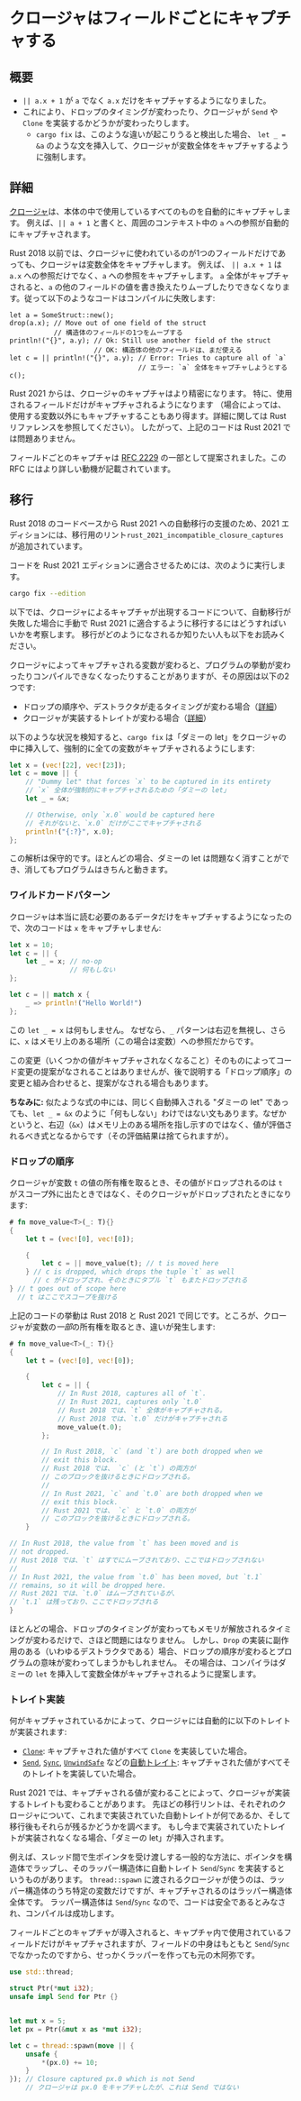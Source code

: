 <!--
# Disjoint capture in closures
-->

# クロージャはフィールドごとにキャプチャする

<!--
## Summary
-->

## 概要

<!--
- `|| a.x + 1` now captures only `a.x` instead of `a`.
- This can cause things to be dropped at different times or affect whether closures implement traits like `Send` or `Clone`.
  - If possible changes are detected, `cargo fix` will insert statements like `let _ = &a` to force a closure to capture the entire variable.
-->

- `|| a.x + 1` が `a` でなく `a.x` だけをキャプチャするようになりました。
- これにより、ドロップのタイミングが変わったり、クロージャが `Send` や `Clone` を実装するかどうかが変わったりします。
  - `cargo fix` は、このような違いが起こりうると検出した場合、 `let _ = &a` のような文を挿入して、クロージャが変数全体をキャプチャするように強制します。

<!--
## Details
-->

## 詳細

<!--
[Closures](https://doc.rust-lang.org/book/ch13-01-closures.html)
automatically capture anything that you refer to from within their body.
For example, `|| a + 1` automatically captures a reference to `a` from the surrounding context.
-->

[クロージャ](https://doc.rust-jp.rs/book-ja/ch13-01-closures.html)は、本体の中で使用しているすべてのものを自動的にキャプチャします。
例えば、`|| a + 1` と書くと、周囲のコンテキスト中の `a` への参照が自動的にキャプチャされます。

<!--
In Rust 2018 and before, closures capture entire variables, even if the closure only uses one field.
For example, `|| a.x + 1` captures a reference to `a` and not just `a.x`.
Capturing `a` in its entirety prevents mutation or moves from other fields of `a`, so that code like this does not compile:
-->

Rust 2018 以前では、クロージャに使われているのが1つのフィールドだけであっても、クロージャは変数全体をキャプチャします。
例えば、 `|| a.x + 1` は `a.x` への参照だけでなく、`a` への参照をキャプチャします。
`a` 全体がキャプチャされると、`a` の他のフィールドの値を書き換えたりムーブしたりできなくなります。従って以下のようなコードはコンパイルに失敗します:

```rust,ignore
let a = SomeStruct::new();
drop(a.x); // Move out of one field of the struct
           // 構造体のフィールドの1つをムーブする
println!("{}", a.y); // Ok: Still use another field of the struct
                     // OK: 構造体の他のフィールドは、まだ使える
let c = || println!("{}", a.y); // Error: Tries to capture all of `a`
                                // エラー: `a` 全体をキャプチャしようとする
c();
```

<!--
Starting in Rust 2021, closures captures are more precise. Typically they will only capture the fields they use (in some cases, they might capture more than just what they use, see the Rust reference for full details). Therefore, the above example will compile fine in Rust 2021.
-->

Rust 2021 からは、クロージャのキャプチャはより精密になります。 特に、使用されるフィールドだけがキャプチャされるようになります
（場合によっては、使用する変数以外にもキャプチャすることもあり得ます。詳細に関しては Rust リファレンスを参照してください）。
したがって、上記のコードは Rust 2021 では問題ありません。

<!--
Disjoint capture was proposed as part of [RFC 2229](https://github.com/rust-lang/rfcs/blob/master/text/2229-capture-disjoint-fields.md) and the RFC contains details about the motivation.
-->

フィールドごとのキャプチャは [RFC 2229](https://github.com/rust-lang/rfcs/blob/master/text/2229-capture-disjoint-fields.md) の一部として提案されました。この RFC にはより詳しい動機が記載されています。

<!--
## Migration
-->

## 移行

<!--
As a part of the 2021 edition a migration lint, `rust_2021_incompatible_closure_captures`, has been added in order to aid in automatic migration of Rust 2018 codebases to Rust 2021.
-->

Rust 2018 のコードベースから Rust 2021 への自動移行の支援のため、2021 エディションには、移行用のリント`rust_2021_incompatible_closure_captures` が追加されています。

<!--
In order to migrate your code to be Rust 2021 Edition compatible, run:
-->

コードを Rust 2021 エディションに適合させるためには、次のように実行します。

```sh
cargo fix --edition
```

<!--
Below is an examination of how to manually migrate code to use closure captures that are compatible with Rust 2021 should the automatic migration fail 
or you would like to better understand how the migration works.
-->

以下では、クロージャによるキャプチャが出現するコードについて、自動移行が失敗した場合に手動で Rust 2021 に適合するように移行するにはどうすればいいかを考察します。
移行がどのようになされるか知りたい人も以下をお読みください。

<!--
Changing the variables captured by a closure can cause programs to change behavior or to stop compiling in two cases:
-->

クロージャによってキャプチャされる変数が変わると、プログラムの挙動が変わったりコンパイルできなくなったりすることがありますが、その原因は以下の2つです:

<!--
- changes to drop order, or when destructors run ([details](#drop-order));
- changes to which traits a closure implements ([details](#trait-implementations)).
-->

- ドロップの順序や、デストラクタが走るタイミングが変わる場合（[詳細](#ドロップの順序)）
- クロージャが実装するトレイトが変わる場合（[詳細](#トレイト実装)）

<!--
Whenever any of the scenarios below are detected, `cargo fix` will insert a "dummy let" into your closure to force it to capture the entire variable:
-->

以下のような状況を検知すると、`cargo fix` は「ダミーの let」をクロージャの中に挿入して、強制的に全ての変数がキャプチャされるようにします:

```rust
let x = (vec![22], vec![23]);
let c = move || {
    // "Dummy let" that forces `x` to be captured in its entirety
    // `x` 全体が強制的にキャプチャされるための「ダミーの let」
    let _ = &x;

    // Otherwise, only `x.0` would be captured here
    // それがないと、`x.0` だけがここでキャプチャされる
    println!("{:?}", x.0);
};
```

<!--
This is a conservative analysis: in many cases, these dummy lets can be safely removed and your program will work fine.
-->

この解析は保守的です。ほとんどの場合、ダミーの let は問題なく消すことができ、消してもプログラムはきちんと動きます。

<!--
### Wild Card Patterns
-->

### ワイルドカードパターン

<!--
Closures now only capture data that needs to be read, which means the following closures will not capture `x`:
-->

クロージャは本当に読む必要のあるデータだけをキャプチャするようになったので、次のコードは `x` をキャプチャしません:

```rust
let x = 10;
let c = || {
    let _ = x; // no-op
               // 何もしない
};

let c = || match x {
    _ => println!("Hello World!")
};
```

<!--
The `let _ = x` statement here is a no-op, since the `_` pattern completely ignores the right-hand side, and `x` is a reference to a place in memory (in this case, a variable).
-->

この `let _ = x` は何もしません。
なぜなら、`_` パターンは右辺を無視し、さらに、`x` はメモリ上のある場所（この場合は変数）への参照だからです。

<!--
This change by itself (capturing fewer values) doesn't trigger any suggestions, but it may do so in conjunction with the "drop order" change below.
-->

この変更（いくつかの値がキャプチャされなくなること）そのものによってコード変更の提案がなされることはありませんが、後で説明する「ドロップ順序」の変更と組み合わせると、提案がなされる場合もあります。

<!--
**Subtle:** There are other similar expressions, such as the "dummy lets" `let _ = &x` that we insert, which are not no-ops. This is because the right-hand side (`&x`) is not a reference to a place in memory, but rather an expression that must first be evaluated (and whose result is then discarded).
-->

**ちなみに:** 似たような式の中には、同じく自動挿入される "ダミーの let" であっても、`let _ = &x` のように「何もしない」わけではない文もあります。なぜかというと、右辺（`&x`）はメモリ上のある場所を指し示すのではなく、値が評価されるべき式となるからです（その評価結果は捨てられますが）。

<!--
### Drop Order
-->

### ドロップの順序

<!--
When a closure takes ownership of a value from a variable `t`, that value is then dropped when the closure is dropped, and not when the variable `t` goes out of scope:
-->

クロージャが変数 `t` の値の所有権を取るとき、その値がドロップされるのは `t` がスコープ外に出たときではなく、そのクロージャがドロップされたときになります:

```rust
# fn move_value<T>(_: T){}
{
    let t = (vec![0], vec![0]);

    {
        let c = || move_value(t); // t is moved here
    } // c is dropped, which drops the tuple `t` as well
      // c がドロップされ、そのときにタプル `t` もまたドロップされる
} // t goes out of scope here
  // t はここでスコープを抜ける
```

<!--
The above code will run the same in both Rust 2018 and Rust 2021. However, in cases where the closure only takes ownership of _part_ of a variable, there can be differences:
-->

上記のコードの挙動は Rust 2018 と Rust 2021 で同じです。ところが、クロージャが変数の<!-- -->_一部_<!-- -->の所有権を取るとき、違いが発生します:

```rust
# fn move_value<T>(_: T){}
{
    let t = (vec![0], vec![0]);

    {
        let c = || {
            // In Rust 2018, captures all of `t`.
            // In Rust 2021, captures only `t.0`
            // Rust 2018 では、`t` 全体がキャプチャされる。
            // Rust 2018 では、`t.0` だけがキャプチャされる
            move_value(t.0);
        };

        // In Rust 2018, `c` (and `t`) are both dropped when we
        // exit this block.
        // Rust 2018 では、 `c` (と `t`) の両方が
        // このブロックを抜けるときにドロップされる。
        //
        // In Rust 2021, `c` and `t.0` are both dropped when we
        // exit this block.
        // Rust 2021 では、 `c` と `t.0` の両方が
        // このブロックを抜けるときにドロップされる。
    }

// In Rust 2018, the value from `t` has been moved and is
// not dropped.
// Rust 2018 では、`t` はすでにムーブされており、ここではドロップされない
//
// In Rust 2021, the value from `t.0` has been moved, but `t.1`
// remains, so it will be dropped here.
// Rust 2021 では、`t.0` はムーブされているが、
// `t.1` は残っており、ここでドロップされる
}
```

<!--
In most cases, dropping values at different times just affects when memory is freed and is not important. However, some `Drop` impls (aka, destructors) have side-effects, and changing the drop order in those cases can alter the semantics of your program. In such cases, the compiler will suggest inserting a dummy `let` to force the entire variable to be captured.
-->

ほとんどの場合、ドロップのタイミングが変わってもメモリが解放されるタイミングが変わるだけで、さほど問題にはなりません。
しかし、`Drop` の実装に副作用のある（いわゆるデストラクタである）場合、ドロップの順序が変わるとプログラムの意味が変わってしまうかもしれません。
その場合は、コンパイラはダミーの `let` を挿入して変数全体がキャプチャされるように提案します。

<!--
### Trait implementations
-->

### トレイト実装

<!--
Closures automatically implement the following traits based on what values they capture:
-->

何がキャプチャされているかによって、クロージャには自動的に以下のトレイトが実装されます:

<!--
- [`Clone`]: if all captured values are `Clone`.
- [Auto traits] like [`Send`], [`Sync`], and [`UnwindSafe`]: if all captured values implement the given trait.
-->

- [`Clone`]: キャプチャされた値がすべて `Clone` を実装していた場合。
- [`Send`], [`Sync`], [`UnwindSafe`] などの[自動トレイト]: キャプチャされた値がすべてそのトレイトを実装していた場合。

<!--
[auto traits]: https://doc.rust-lang.org/nightly/reference/special-types-and-traits.html#auto-traits
[`clone`]: https://doc.rust-lang.org/std/clone/trait.Clone.html
[`send`]: https://doc.rust-lang.org/std/marker/trait.Send.html
[`sync`]: https://doc.rust-lang.org/std/marker/trait.Sync.html
[`unwindsafe`]: https://doc.rust-lang.org/std/panic/trait.UnwindSafe.html
-->

[自動トレイト]: https://doc.rust-lang.org/nightly/reference/special-types-and-traits.html#auto-traits
[`clone`]: https://doc.rust-lang.org/std/clone/trait.Clone.html
[`send`]: https://doc.rust-lang.org/std/marker/trait.Send.html
[`sync`]: https://doc.rust-lang.org/std/marker/trait.Sync.html
[`unwindsafe`]: https://doc.rust-lang.org/std/panic/trait.UnwindSafe.html

<!--
In Rust 2021, since different values are being captured, this can affect what traits a closure will implement. The migration lints test each closure to see whether it would have implemented a given trait before and whether it still implements it now; if they find that a trait used to be implemented but no longer is, then "dummy lets" are inserted.
-->

Rust 2021 では、キャプチャされる値が変わることによって、クロージャが実装するトレイトも変わることがあります。
先ほどの移行リントは、それぞれのクロージャについて、これまで実装されていた自動トレイトが何であるか、そして移行後もそれらが残るかどうかを調べます。
もし今まで実装されていたトレイトが実装されなくなる場合、「ダミーの let」が挿入されます。

<!--
For instance, a common way to allow passing around raw pointers between threads is to wrap them in a struct and then implement `Send`/`Sync` auto trait for the wrapper. The closure that is passed to `thread::spawn` uses the specific fields within the wrapper but the entire wrapper is captured regardless. Since the wrapper is `Send`/`Sync`, the code is considered safe and therefore compiles successfully.
-->

例えば、スレッド間で生ポインタを受け渡しする一般的な方法に、ポインタを構造体でラップし、そのラッパー構造体に自動トレイト `Send`/`Sync` を実装するというものがあります。
`thread::spawn` に渡されるクロージャが使うのは、ラッパー構造体のうち特定の変数だけですが、キャプチャされるのはラッパー構造体全体です。
ラッパー構造体は `Send`/`Sync` なので、コードは安全であるとみなされ、コンパイルは成功します。

<!--
With disjoint captures, only the specific field mentioned in the closure gets captured, which wasn't originally `Send`/`Sync` defeating the purpose of the wrapper.
-->

フィールドごとのキャプチャが導入されると、キャプチャ内で使用されているフィールドだけがキャプチャされますが、フィールドの中身はもともと `Send`/`Sync` でなかったのですから、せっかくラッパーを作っても元の木阿弥です。

```rust
use std::thread;

struct Ptr(*mut i32);
unsafe impl Send for Ptr {}


let mut x = 5;
let px = Ptr(&mut x as *mut i32);

let c = thread::spawn(move || {
    unsafe {
        *(px.0) += 10;
    }
}); // Closure captured px.0 which is not Send
    // クロージャは px.0 をキャプチャしたが、これは Send ではない
```
